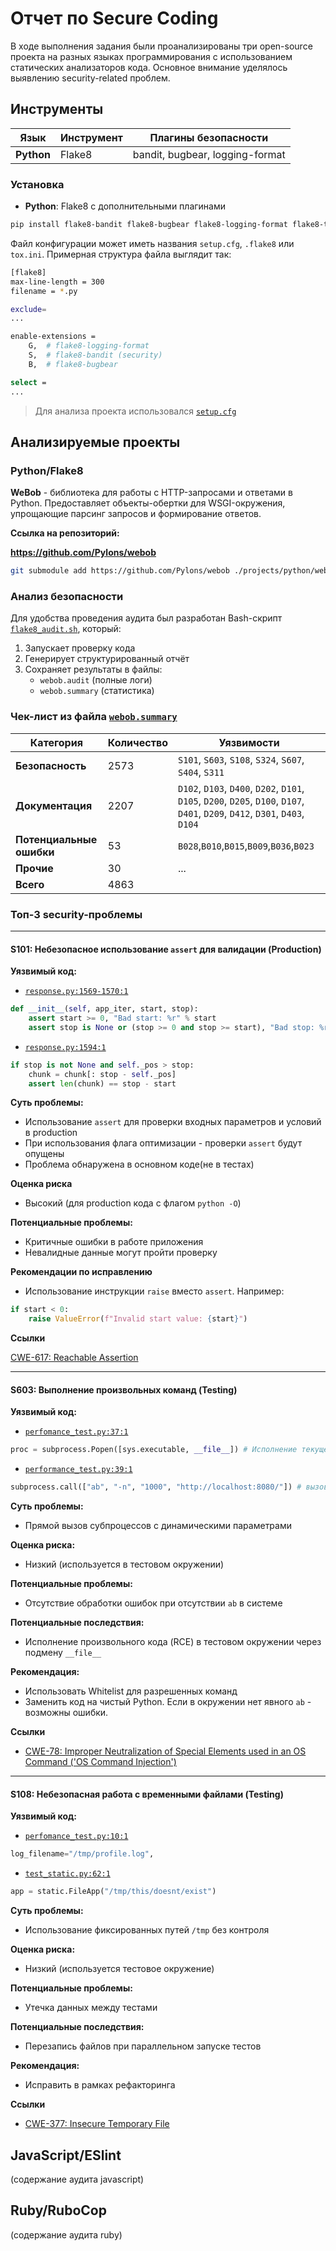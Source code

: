 # Отчет по Secure Coding

В ходе выполнения задания были проанализированы три open-source проекта на разных языках программирования с использованием статических анализаторов кода. Основное внимание уделялось выявлению security-related проблем.

## Инструменты

| Язык       | Инструмент               | Плагины безопасности               |
|------------|--------------------------|-------------------------------------|
| **Python** | Flake8                   | bandit, bugbear, logging-format     |

### Установка

- **Python**: Flake8 с дополнительными плагинами
```bash
pip install flake8-bandit flake8-bugbear flake8-logging-format flake8-tidy-imports flake8-pie flake8-docstrings
```

Файл конфигурации может иметь названия `setup.cfg`, `.flake8` или `tox.ini`. Примерная структура файла выглядит так:

```bash
[flake8]
max-line-length = 300
filename = *.py

exclude=
...

enable-extensions = 
    G,  # flake8-logging-format
    S,  # flake8-bandit (security)
    B,  # flake8-bugbear

select =
...
```

> Для анализа проекта использовался [`setup.cfg`](./projects/python/setup.cfg)

## Анализируемые проекты

### Python/Flake8

**WeBob** - библиотека для работы с HTTP-запросами и ответами в Python. Предоставляет объекты-обертки для WSGI-окружения, упрощающие парсинг запросов и формирование ответов.

**Ссылка на репозиторий:**

**https://github.com/Pylons/webob**

```bash
git submodule add https://github.com/Pylons/webob ./projects/python/webob
```

### Анализ безопасности

Для удобства проведения аудита был разработан Bash-скрипт [`flake8_audit.sh`](./projects/python/flake8_audit.sh), который:

1. Запускает проверку кода
2. Генерирует структурированный отчёт
3. Сохраняет результаты в файлы:
    - `webob.audit` (полные логи)
    - `webob.summary` (статистика)

### Чек-лист из файла [`webob.summary`](./projects/python/webob.summary)

| Категория                | Количество  | Уязвимости                          |
|--------------------------|-------------|-------------------------------------|
| **Безопасность**         | 2573        |`S101`, `S603`, `S108`, `S324`, `S607`, `S404`, `S311`|
| **Документация**         | 2207        |`D102`, `D103`, `D400`, `D202`, `D101`, `D105`, `D200`, `D205`, `D100`, `D107`, `D401`, `D209`, `D412`, `D301`, `D403`, `D104`|
| **Потенциальные ошибки** | 53          |`B028`,`B010`,`B015`,`B009`,`B036`,`B023`       |
| **Прочие**               | 30          |...                                |
| **Всего**                | 4863        |

### Топ-3 security-проблемы

---
#### S101: Небезопасное использование `assert` для валидации (Production)

**Уязвимый код:**

- [`response.py:1569-1570:1`](./projects/python/webob/src/webob/response.py)
```python
def __init__(self, app_iter, start, stop):
    assert start >= 0, "Bad start: %r" % start
    assert stop is None or (stop >= 0 and stop >= start), "Bad stop: %r" % stop
```

- [`response.py:1594:1`](./projects/python/webob/src/webob/response.py)
```python
if stop is not None and self._pos > stop:
    chunk = chunk[: stop - self._pos]
    assert len(chunk) == stop - start
```

**Суть проблемы:**
- Использование `assert` для проверки входных параметров и условий в production
- При использования флага оптимизации - проверки `assert` будут опущены
- Проблема обнаружена в основном коде(не в тестах)

**Оценка риска**
- Высокий (для production кода с флагом `python -O`)

**Потенциальные проблемы:**
- Критичные ошибки в работе приложения
- Невалидные данные могут пройти проверку

**Рекомендации по исправлению**
- Использование инструкции `raise` вместо `assert`. Например:
```python
if start < 0:
    raise ValueError(f"Invalid start value: {start}")
```

**Ссылки**

[CWE-617: Reachable Assertion](https://cwe.mitre.org/data/definitions/617.html)

---
#### S603: Выполнение произвольных команд (Testing)

**Уязвимый код:**

- [`perfomance_test.py:37:1`](./projects/python/webob/tests/performance_test.py)
```python
proc = subprocess.Popen([sys.executable, __file__]) # Исполнение текущего файла
```

- [`performance_test.py:39:1`](./projects/python/webob/tests/performance_test.py)
```python
subprocess.call(["ab", "-n", "1000", "http://localhost:8080/"]) # вызов внешней утилиты
```

**Суть проблемы:**
- Прямой вызов субпроцессов с динамическими параметрами

**Оценка риска:**
- Низкий (используется в тестовом окружении)

**Потенциальные проблемы:**
- Отсутствие обработки ошибок при отсутствии `ab` в системе

**Потенциальные последствия:**
- Исполнение произвольного кода (RCE) в тестовом окружении через подмену `__file__`

**Рекомендация:**
- Использовать Whitelist для разрешенных команд
- Заменить код на чистый Python. Если в окружении нет явного `ab` - возможны ошибки.

**Ссылки**
- [CWE-78: Improper Neutralization of Special Elements used in an OS Command ('OS Command Injection')](https://cwe.mitre.org/data/definitions/78.html)

---
#### S108: Небезопасная работа с временными файлами (Testing)

**Уязвимый код:**

- [`perfomance_test.py:10:1`](./projects/python/webob/tests/performance_test.py)
```python
log_filename="/tmp/profile.log",
```

- [`test_static.py:62:1`](./projects/python/webob/tests/test_static.py)
```python
app = static.FileApp("/tmp/this/doesnt/exist")
```

**Суть проблемы:**
- Использование фиксированных путей `/tmp` без контроля

**Оценка риска:**
- Низкий (используется тестовое окружение)

**Потенциальные проблемы:**
- Утечка данных между тестами

**Потенциальные последствия:**
- Перезапись файлов при параллельном запуске тестов

**Рекомендация:**
- Исправить в рамках рефакторинга

**Ссылки**
- [CWE-377: Insecure Temporary File](https://cwe.mitre.org/data/definitions/377.html)

## JavaScript/ESlint

(содержание аудита javascript)

## Ruby/RuboCop

(содержание аудита ruby)
